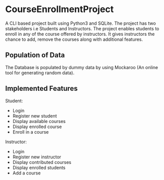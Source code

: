 # CourseEnrollmentProject
A CLI based project built using Python3 and SQLite.
The project has two stakeholders i.e Students and Instructors.
The project enables students to enroll in any of the course offered by instructors.
It gives instructors the chance to add, remove the courses along with additional features.  

## Population of Data 
The Database is populated by dummy data by using Mockaroo (An online tool for generating random data). 

## Implemented Features
Student:
 <ul>
  <li>Login</li>
  <li>Register new student</li> 
 <li> Display available courses</li> 
  <li>Display enrolled course</li> 
 <li> Enroll in a course</li> 
  </ul>
Instructor:
<ul>
  <li>Login</li>
  <li>Register new instructor</li> 
  <li>Display contributed courses</li> 
  <li>Display enrolled students</li> 
  <li>Add a course</li> 
</ul>
